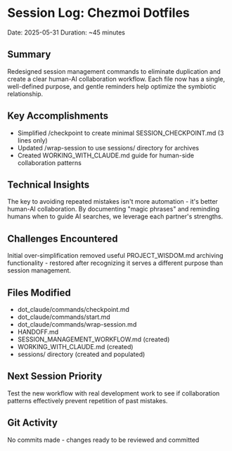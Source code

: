 # Session Log: Chezmoi Dotfiles
Date: 2025-05-31
Duration: ~45 minutes

## Summary
Redesigned session management commands to eliminate duplication and create a clear human-AI collaboration workflow. Each file now has a single, well-defined purpose, and gentle reminders help optimize the symbiotic relationship.

## Key Accomplishments
- Simplified /checkpoint to create minimal SESSION_CHECKPOINT.md (3 lines only)
- Updated /wrap-session to use sessions/ directory for archives
- Created WORKING_WITH_CLAUDE.md guide for human-side collaboration patterns

## Technical Insights
The key to avoiding repeated mistakes isn't more automation - it's better human-AI collaboration. By documenting "magic phrases" and reminding humans when to guide AI searches, we leverage each partner's strengths.

## Challenges Encountered
Initial over-simplification removed useful PROJECT_WISDOM.md archiving functionality - restored after recognizing it serves a different purpose than session management.

## Files Modified
- dot_claude/commands/checkpoint.md
- dot_claude/commands/start.md  
- dot_claude/commands/wrap-session.md
- HANDOFF.md
- SESSION_MANAGEMENT_WORKFLOW.md (created)
- WORKING_WITH_CLAUDE.md (created)
- sessions/ directory (created and populated)

## Next Session Priority
Test the new workflow with real development work to see if collaboration patterns effectively prevent repetition of past mistakes.

## Git Activity
No commits made - changes ready to be reviewed and committed